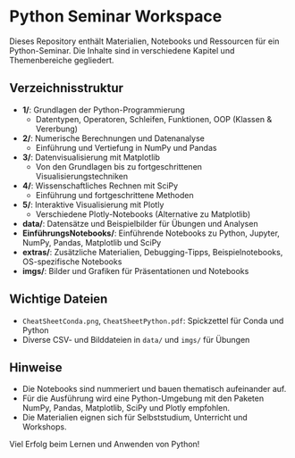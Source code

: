 # Python Seminar Workspace

Dieses Repository enthält Materialien, Notebooks und Ressourcen für ein Python-Seminar. Die Inhalte sind in verschiedene Kapitel und Themenbereiche gegliedert.

## Verzeichnisstruktur

- **1/**: Grundlagen der Python-Programmierung
  - Datentypen, Operatoren, Schleifen, Funktionen, OOP (Klassen & Vererbung)
- **2/**: Numerische Berechnungen und Datenanalyse
  - Einführung und Vertiefung in NumPy und Pandas
- **3/**: Datenvisualisierung mit Matplotlib
  - Von den Grundlagen bis zu fortgeschrittenen Visualisierungstechniken
- **4/**: Wissenschaftliches Rechnen mit SciPy
  - Einführung und fortgeschrittene Methoden
- **5/**: Interaktive Visualisierung mit Plotly
  - Verschiedene Plotly-Notebooks (Alternative zu Matplotlib)
- **data/**: Datensätze und Beispielbilder für Übungen und Analysen
- **EinführungsNotebooks/**: Einführende Notebooks zu Python, Jupyter, NumPy, Pandas, Matplotlib und SciPy
- **extras/**: Zusätzliche Materialien, Debugging-Tipps, Beispielnotebooks, OS-spezifische Notebooks
- **imgs/**: Bilder und Grafiken für Präsentationen und Notebooks

## Wichtige Dateien

- `CheatSheetConda.png`, `CheatSheetPython.pdf`: Spickzettel für Conda und Python
- Diverse CSV- und Bilddateien in `data/` und `imgs/` für Übungen

## Hinweise

- Die Notebooks sind nummeriert und bauen thematisch aufeinander auf.
- Für die Ausführung wird eine Python-Umgebung mit den Paketen NumPy, Pandas, Matplotlib, SciPy und Plotly empfohlen.
- Die Materialien eignen sich für Selbststudium, Unterricht und Workshops.

Viel Erfolg beim Lernen und Anwenden von Python!
